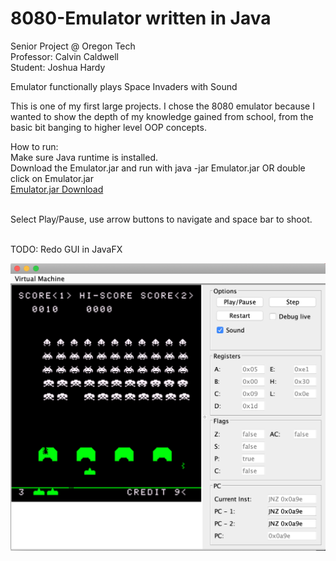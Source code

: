 # 8080-Emulator written in Java
Senior Project @ Oregon Tech<br>
Professor: Calvin Caldwell<br>
Student: Joshua Hardy<br>

Emulator functionally plays Space Invaders with Sound

This is one of my first large projects. I chose the 8080 emulator because I wanted to show the depth
of my knowledge gained from school, from the basic bit banging to higher level OOP concepts.

How to run:<br>
Make sure Java runtime is installed.<br>
Download the Emulator.jar and run with java -jar Emulator.jar OR double click on Emulator.jar<br>
<a href="https://github.com/jshardy/8080-Emulator/blob/master/Emulator.jar">Emulator.jar Download</a> 

 <br>Select Play/Pause, use arrow buttons to navigate and space bar to shoot.
    
<br>TODO: Redo GUI in JavaFX

<img src="Space%20Invaders%20Emulator.png"/>
